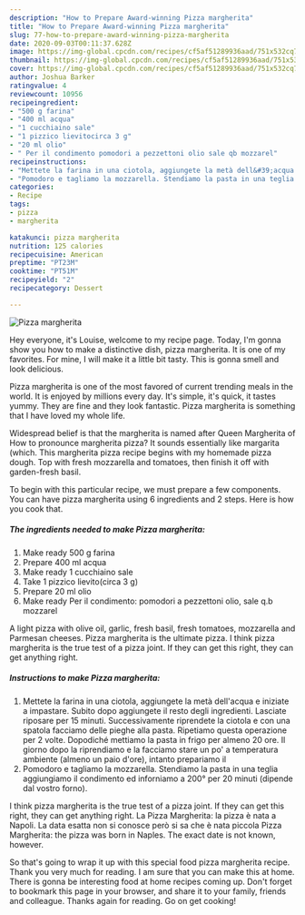 ```yaml
---
description: "How to Prepare Award-winning Pizza margherita"
title: "How to Prepare Award-winning Pizza margherita"
slug: 77-how-to-prepare-award-winning-pizza-margherita
date: 2020-09-03T00:11:37.628Z
image: https://img-global.cpcdn.com/recipes/cf5af51289936aad/751x532cq70/pizza-margherita-recipe-main-photo.jpg
thumbnail: https://img-global.cpcdn.com/recipes/cf5af51289936aad/751x532cq70/pizza-margherita-recipe-main-photo.jpg
cover: https://img-global.cpcdn.com/recipes/cf5af51289936aad/751x532cq70/pizza-margherita-recipe-main-photo.jpg
author: Joshua Barker
ratingvalue: 4
reviewcount: 10956
recipeingredient:
- "500 g farina"
- "400 ml acqua"
- "1 cucchiaino sale"
- "1 pizzico lievitocirca 3 g"
- "20 ml olio"
- " Per il condimento pomodori a pezzettoni olio sale qb mozzarel"
recipeinstructions:
- "Mettete la farina in una ciotola, aggiungete la metà dell&#39;acqua e iniziate a impastare. Subito dopo aggiungete il resto degli ingredienti. Lasciate riposare per 15 minuti. Successivamente riprendete la ciotola e con una spatola facciamo delle pieghe alla pasta. Ripetiamo questa operazione per 2 volte. Dopodiché mettiamo la pasta in frigo per almeno 20 ore. Il giorno dopo la riprendiamo e la facciamo stare un po&#39; a temperatura ambiente (almeno un paio d&#39;ore), intanto prepariamo il"
- "Pomodoro e tagliamo la mozzarella. Stendiamo la pasta in una teglia aggiungiamo il condimento ed inforniamo a 200° per 20 minuti (dipende dal vostro forno)."
categories:
- Recipe
tags:
- pizza
- margherita

katakunci: pizza margherita 
nutrition: 125 calories
recipecuisine: American
preptime: "PT23M"
cooktime: "PT51M"
recipeyield: "2"
recipecategory: Dessert

---
```



![Pizza margherita](https://img-global.cpcdn.com/recipes/cf5af51289936aad/751x532cq70/pizza-margherita-recipe-main-photo.jpg)

Hey everyone, it's Louise, welcome to my recipe page. Today, I'm gonna show you how to make a distinctive dish, pizza margherita. It is one of my favorites. For mine, I will make it a little bit tasty. This is gonna smell and look delicious.

Pizza margherita is one of the most favored of current trending meals in the world. It is enjoyed by millions every day. It's simple, it's quick, it tastes yummy. They are fine and they look fantastic. Pizza margherita is something that I have loved my whole life.

Widespread belief is that the margherita is named after Queen Margherita of How to pronounce margherita pizza? It sounds essentially like margarita (which. This margherita pizza recipe begins with my homemade pizza dough. Top with fresh mozzarella and tomatoes, then finish it off with garden-fresh basil.


To begin with this particular recipe, we must prepare a few components. You can have pizza margherita using 6 ingredients and 2 steps. Here is how you cook that.

<!--inarticleads1-->

##### The ingredients needed to make Pizza margherita:

1. Make ready 500 g farina
1. Prepare 400 ml acqua
1. Make ready 1 cucchiaino sale
1. Take 1 pizzico lievito(circa 3 g)
1. Prepare 20 ml olio
1. Make ready  Per il condimento: pomodori a pezzettoni olio, sale q.b mozzarel


A light pizza with olive oil, garlic, fresh basil, fresh tomatoes, mozzarella and Parmesan cheeses. Pizza margherita is the ultimate pizza. I think pizza margherita is the true test of a pizza joint. If they can get this right, they can get anything right. 

<!--inarticleads2-->

##### Instructions to make Pizza margherita:

1. Mettete la farina in una ciotola, aggiungete la metà dell&#39;acqua e iniziate a impastare. Subito dopo aggiungete il resto degli ingredienti. Lasciate riposare per 15 minuti. Successivamente riprendete la ciotola e con una spatola facciamo delle pieghe alla pasta. Ripetiamo questa operazione per 2 volte. Dopodiché mettiamo la pasta in frigo per almeno 20 ore. Il giorno dopo la riprendiamo e la facciamo stare un po&#39; a temperatura ambiente (almeno un paio d&#39;ore), intanto prepariamo il
1. Pomodoro e tagliamo la mozzarella. Stendiamo la pasta in una teglia aggiungiamo il condimento ed inforniamo a 200° per 20 minuti (dipende dal vostro forno).


I think pizza margherita is the true test of a pizza joint. If they can get this right, they can get anything right. La Pizza Margherita: la pizza è nata a Napoli. La data esatta non si conosce però si sa che è nata piccola Pizza Margherita: the pizza was born in Naples. The exact date is not known, however. 

So that's going to wrap it up with this special food pizza margherita recipe. Thank you very much for reading. I am sure that you can make this at home. There is gonna be interesting food at home recipes coming up. Don't forget to bookmark this page in your browser, and share it to your family, friends and colleague. Thanks again for reading. Go on get cooking!
